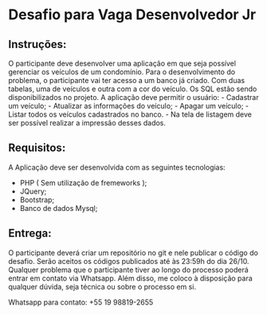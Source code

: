 # Desafio para Vaga Desenvolvedor Jr

## Instruções:

  O participante deve desenvolver uma aplicação em que seja possível gerenciar os veículos de um condomínio. 
  Para o desenvolvimento do problema, o participante vai ter acesso a um banco já criado. Com duas tabelas, uma de veículos e outra com a cor do veículo. Os SQL estão sendo disponibilizados no projeto.
  A aplicação deve permitir o usuário:
    - Cadastrar um veículo; 
    - Atualizar as informações do veículo; 
    - Apagar um veículo;
    - Listar todos os veículos cadastrados no banco. 
    - Na tela de listagem deve ser possível realizar a impressão desses dados.
  
## Requisitos:
  A Aplicação deve ser desenvolvida com as seguintes tecnologias:
  - PHP ( Sem utilização de fremeworks );
  - JQuery;
  - Bootstrap;
  - Banco de dados Mysql;

## Entrega:

  O participante deverá criar um repositório no git e nele publicar o código do desafio. Serão aceitos os códigos publicados até às 23:59h do dia 26/10. Qualquer problema que o participante tiver ao longo do processo poderá entrar em contato via Whatsapp.
  Além disso, me coloco à disposição para qualquer dúvida, seja técnica ou sobre o processo em si.
  
  Whatsapp para contato: +55 19 98819-2655
